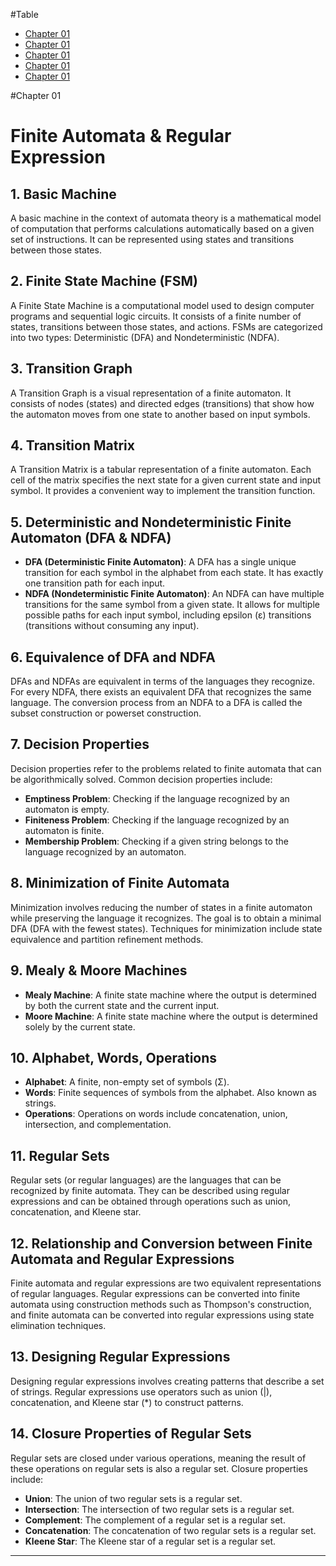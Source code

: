 #Table
- [Chapter 01](#chapter-01)
- [Chapter 01](#chapter-01)
- [Chapter 01](#chapter-01)
- [Chapter 01](#chapter-01)
- [Chapter 01](#chapter-01)
  

#Chapter 01

# Finite Automata & Regular Expression

## 1. Basic Machine
A basic machine in the context of automata theory is a mathematical model of computation that performs calculations automatically based on a given set of instructions. It can be represented using states and transitions between those states.

## 2. Finite State Machine (FSM)
A Finite State Machine is a computational model used to design computer programs and sequential logic circuits. It consists of a finite number of states, transitions between those states, and actions. FSMs are categorized into two types: Deterministic (DFA) and Nondeterministic (NDFA).

## 3. Transition Graph
A Transition Graph is a visual representation of a finite automaton. It consists of nodes (states) and directed edges (transitions) that show how the automaton moves from one state to another based on input symbols.

## 4. Transition Matrix
A Transition Matrix is a tabular representation of a finite automaton. Each cell of the matrix specifies the next state for a given current state and input symbol. It provides a convenient way to implement the transition function.

## 5. Deterministic and Nondeterministic Finite Automaton (DFA & NDFA)
- **DFA (Deterministic Finite Automaton)**: A DFA has a single unique transition for each symbol in the alphabet from each state. It has exactly one transition path for each input.
- **NDFA (Nondeterministic Finite Automaton)**: An NDFA can have multiple transitions for the same symbol from a given state. It allows for multiple possible paths for each input symbol, including epsilon (ε) transitions (transitions without consuming any input).

## 6. Equivalence of DFA and NDFA
DFAs and NDFAs are equivalent in terms of the languages they recognize. For every NDFA, there exists an equivalent DFA that recognizes the same language. The conversion process from an NDFA to a DFA is called the subset construction or powerset construction.

## 7. Decision Properties
Decision properties refer to the problems related to finite automata that can be algorithmically solved. Common decision properties include:
- **Emptiness Problem**: Checking if the language recognized by an automaton is empty.
- **Finiteness Problem**: Checking if the language recognized by an automaton is finite.
- **Membership Problem**: Checking if a given string belongs to the language recognized by an automaton.

## 8. Minimization of Finite Automata
Minimization involves reducing the number of states in a finite automaton while preserving the language it recognizes. The goal is to obtain a minimal DFA (DFA with the fewest states). Techniques for minimization include state equivalence and partition refinement methods.

## 9. Mealy & Moore Machines
- **Mealy Machine**: A finite state machine where the output is determined by both the current state and the current input.
- **Moore Machine**: A finite state machine where the output is determined solely by the current state.

## 10. Alphabet, Words, Operations
- **Alphabet**: A finite, non-empty set of symbols (Σ).
- **Words**: Finite sequences of symbols from the alphabet. Also known as strings.
- **Operations**: Operations on words include concatenation, union, intersection, and complementation.

## 11. Regular Sets
Regular sets (or regular languages) are the languages that can be recognized by finite automata. They can be described using regular expressions and can be obtained through operations such as union, concatenation, and Kleene star.

## 12. Relationship and Conversion between Finite Automata and Regular Expressions
Finite automata and regular expressions are two equivalent representations of regular languages. Regular expressions can be converted into finite automata using construction methods such as Thompson's construction, and finite automata can be converted into regular expressions using state elimination techniques.

## 13. Designing Regular Expressions
Designing regular expressions involves creating patterns that describe a set of strings. Regular expressions use operators such as union (|), concatenation, and Kleene star (*) to construct patterns.

## 14. Closure Properties of Regular Sets
Regular sets are closed under various operations, meaning the result of these operations on regular sets is also a regular set. Closure properties include:
- **Union**: The union of two regular sets is a regular set.
- **Intersection**: The intersection of two regular sets is a regular set.
- **Complement**: The complement of a regular set is a regular set.
- **Concatenation**: The concatenation of two regular sets is a regular set.
- **Kleene Star**: The Kleene star of a regular set is a regular set.

---






